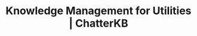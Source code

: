 ---
layout: solutions
permalink: /solutions/utilities

# SEO and metadata
title: "Knowledge Management for Utilities | ChatterKB"
description: "Transform operational knowledge, maintenance procedures, and regulatory compliance into automated workflows, safety protocols, and service reliability improvements."

# Page content
hero:
  title: "Utility Knowledge That Powers Communities."
  split_title:
    main: "Utility Knowledge"
    highlight: "That Powers Communities."
  description: "Transform operational knowledge, maintenance procedures, and regulatory compliance into automated workflows, safety protocols, and service reliability improvements."
  image: "/assets/images/marketing/hero-image.webp"
  primary_button:
    text: "Try ChatterKB Free"
    url: "https://app.chatterkb.com/auth/signup"
  secondary_button:
    text: "Schedule Demo"
    url: "https://calendar.google.com/calendar/u/0/appointments/schedules/AcZssZ0oYQ10osj27ugUfwOrSoV893uJ-kWPhIKNBhII5bTlwc3j6HdkEunH29TciGeOttFjfxqEn92O"

problems:
  section_title: "Utility Knowledge Challenges"
  items:
    - title: "Critical Infrastructure Knowledge Loss"
      description: "When experienced technicians and engineers retire, decades of system knowledge, troubleshooting expertise, and maintenance insights disappear. New staff struggle to maintain service reliability."
    - title: "Inconsistent Maintenance Procedures"
      description: "Different crews handle similar equipment and situations differently. Without standardized knowledge sharing, service quality varies and safety risks increase across your service territory."
    - title: "Complex Regulatory Compliance"
      description: "Utility regulations require extensive documentation, safety protocols, and environmental reporting. Your team spends valuable time on compliance paperwork instead of infrastructure improvements."

solution:
  title: "From Tribal Knowledge to Operational Excellence"
  description: "ChatterKB captures, organizes, and activates your utility expertise for consistent operations, improved safety, and reliable service delivery."
  image: "/assets/images/marketing/workflow-diagram.webp"
  steps:
    - title: "Capture Operational Knowledge"
      description: "Automatically collect insights from maintenance logs, safety reports, system documentation, and field operations across all service areas."
      image: "/assets/images/marketing/workflow-step1.webp"
      badges:
        - "Maintenance Logs"
        - "Safety Reports"
        - "System Documentation"
        - "Field Operations"
        - "Emergency Procedures"
    - title: "Organize by System"
      description: "AI structures information by infrastructure type, service area, and operational procedure for easy access and consistent application."
      image: "/assets/images/marketing/workflow-step2.webp"
      badges:
        - "Infrastructure Types"
        - "Service Areas"
        - "Safety Protocols"
    - title: "Generate Operational Tools"
      description: "Create maintenance guides, safety procedures, and compliance reports using your institutional operational knowledge."
      image: "/assets/images/marketing/workflow-step3.webp"
      badges:
        - "Maintenance Guides"
        - "Safety Procedures"
        - "Compliance Reports"

features:
  tagline: "CAPTURE • STANDARDIZE • DELIVER"
  title: "Built for Utility Excellence"
  items:
    - icon: "bi-lightning"
      title: "Reliable Service Delivery"
      description: "Ensure consistent maintenance and operations across all service areas. Reduce outages and improve customer satisfaction through standardized procedures."
      image: "/assets/images/marketing/feature-pin.webp"
    - icon: "bi-shield-check"
      title: "Safety Knowledge Preservation"
      description: "Capture critical safety procedures and emergency response protocols. Make life-saving knowledge accessible to all field personnel instantly."
      image: "/assets/images/marketing/feature-docs.webp"
    - icon: "bi-tools"
      title: "Faster Problem Resolution"
      description: "Access troubleshooting knowledge and maintenance history instantly. Reduce service restoration time with proven solutions at your fingertips."
      image: "/assets/images/marketing/feature-sop.webp"
    - icon: "bi-people"
      title: "Accelerated Training"
      description: "New technicians access decades of operational knowledge instantly. Reduce training time and improve service quality from day one."
      image: "/assets/images/marketing/feature-team.webp"

branded_content:
  title: "Turn Utility Expertise Into Community Trust"
  description: "Create branded, public knowledge bases that showcase your utility expertise while building community confidence. Position your utility as the trusted authority in energy and infrastructure."
  image: "/assets/images/marketing/custom-branding.webp"
  features:
    - title: "Custom Utility Branding"
      description: "Add your utility's logo, colors, and custom CSS for complete brand control"
    - title: "Community Trust & Education"
      description: "Build public confidence through valuable energy insights and safety information"
    - title: "Industry Leadership"
      description: "Position your utility as the trusted authority in energy and infrastructure"
    - title: "Customer Self-Service Hub"
      description: "Reduce customer service load with intelligent, branded utility resources"

enterprise:
  title: "Enterprise-Grade Security Without the Enterprise Headaches"
  description: "Deploy ChatterKB on your infrastructure with complete data sovereignty, regulatory compliance, and zero-trust security architecture."

cta:
  title: "Ready to Power Better Service?"
  description: "See how ChatterKB can help your utility deliver more reliable, safer, and efficient service to your communities."
  image: "/assets/images/marketing/product-screenshot.png"
  primary_button:
    text: "Try ChatterKB Free"
    url: "https://app.chatterkb.com/auth/signup"
  secondary_button:
    text: "Schedule Demo"
    url: "https://calendar.google.com/calendar/u/0/appointments/schedules/AcZssZ0oYQ10osj27ugUfwOrSoV893uJ-kWPhIKNBhII5bTlwc3j6HdkEunH29TciGeOttFjfxqEn92O"
--- 